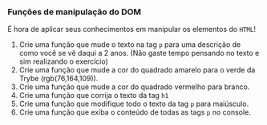 ### Funções de manipulação do DOM

É hora de aplicar seus conhecimentos em manipular os elementos do `HTML`!

1. Crie uma função que mude o texto na tag `p` para uma descrição de como você se vê daqui a 2 anos. (Não gaste tempo pensando no texto e sim realizando o exercício)
2. Crie uma função que mude a cor do quadrado amarelo para o verde da Trybe (rgb(76,164,109)).
3. Crie uma função que mude a cor do quadrado vermelho para branco.
4. Crie uma função que corrija o texto da tag `h1`
5. Crie uma função que modifique todo o texto da tag `p` para maiúsculo.
6. Crie uma função que exiba o conteúdo de todas as tags `p` no console.
